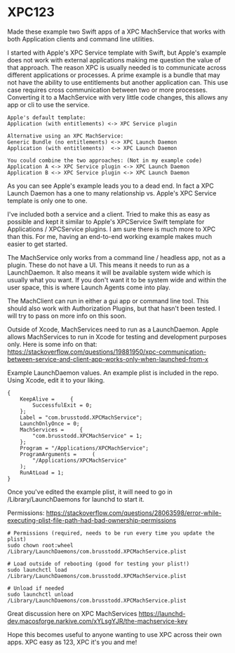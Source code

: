 # XPC123

Made these example two Swift apps of a XPC MachService that works with both Application clients and command line utilities. 

I started with Apple's XPC Service template with Swift, but Apple's example does not work with external applications making me question the value of that approach. The reason XPC is usually needed is to communicate across different applications or processes. A prime example is a bundle that may not have the ability to use entitlements but another application can. This use case requires cross communication between two or more processes. Converting it to a MachService with very little code changes, this allows any app or cli to use the service.

```
Apple's default template:
Application (with entitlements) <-> XPC Service plugin
```


```
Alternative using an XPC MachService:
Generic Bundle (no entitlements) <-> XPC Launch Daemon 
Application (with entitlements)  <-> XPC Launch Daemon 
```

```
You could combine the two approaches: (Not in my example code)
Application A <-> XPC Service plugin <-> XPC Launch Daemon
Application B <-> XPC Service plugin <-> XPC Launch Daemon
```

As you can see Apple's example leads you to a dead end. In fact a XPC Launch Daemon has a one to many relationship vs. Apple's XPC Service template is only one to one.

I've included both a service and a client. Tried to make this as easy as possible and kept it similar to Apple's XPCService Swift template for Applications / XPCService plugins. I am sure there is much more to XPC than this. For me, having an end-to-end working example makes much easier to get started.

The MachService only works from a command line / headless app, not as a plugin. These do not have a UI. This means it needs to run as a LaunchDaemon. It also means it will be available system wide which is usually what you want. If you don't want it to be system wide and within the user space, this is where Launch Agents come into play.

The MachClient can run in either a gui app or command line tool. This should also work with Authorization Plugins, but that hasn't been tested. I will try to pass on more info on this soon.

Outside of Xcode, MachServices need to run as a LaunchDaemon. Apple allows MachServices to run in Xcode for testing and development purposes only. Here is some info on that: https://stackoverflow.com/questions/19881950/xpc-communication-between-service-and-client-app-works-only-when-launched-from-x

Example LaunchDaemon values. An example plist is included in the repo. Using Xcode, edit it to your liking.

```
{
    KeepAlive =     {
        SuccessfulExit = 0;
    };
    Label = "com.brusstodd.XPCMachService";
    LaunchOnlyOnce = 0;
    MachServices =     {
        "com.brusstodd.XPCMachService" = 1;
    };
    Program = "/Applications/XPCMachService";
    ProgramArguments =     (
        "/Applications/XPCMachService"
    );
    RunAtLoad = 1;
}
```


Once you've edited the example plist, it will need to go in /Library/LaunchDaemons for launchd to start it. 

Permissions:
https://stackoverflow.com/questions/28063598/error-while-executing-plist-file-path-had-bad-ownership-permissions

```
# Permissions (required, needs to be run every time you update the plist)
sudo chown root:wheel /Library/LaunchDaemons/com.brusstodd.XPCMachService.plist

# Load outside of rebooting (good for testing your plist!)
sudo launchctl load /Library/LaunchDaemons/com.brusstodd.XPCMachService.plist

# Unload if needed 
sudo launchctl unload /Library/LaunchDaemons/com.brusstodd.XPCMachService.plist
```

Great discussion here on XPC MachServices
https://launchd-dev.macosforge.narkive.com/xYLsgYJR/the-machservice-key

Hope this becomes useful to anyone wanting to use XPC across their own apps.
XPC easy as 123, XPC it's you and me!


